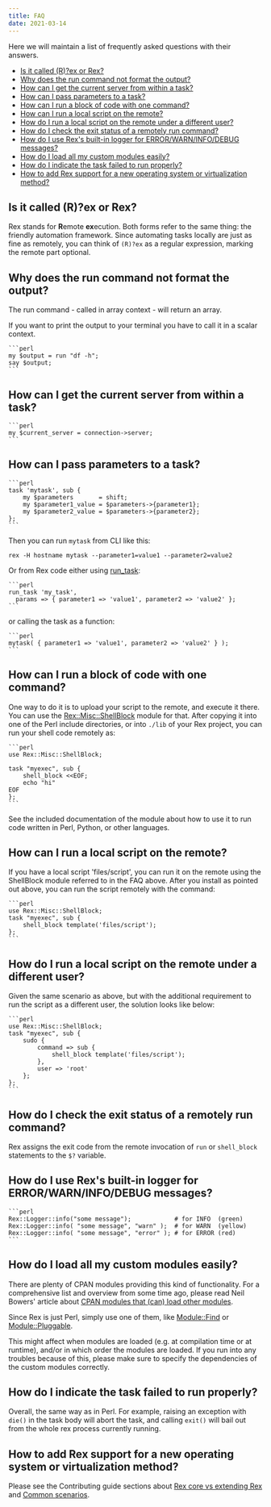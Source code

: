 ```yaml
---
title: FAQ
date: 2021-03-14
---
```


Here we will maintain a list of frequently asked questions with their answers.

* [Is it called (R)?ex or Rex?](#isitcalledrexorrex)
* [Why does the run command not format the output?](#whydoestheruncommandnotformattheoutput)
* [How can I get the current server from within a task?](#howcanigetthecurrentserverfromwithinatask)
* [How can I pass parameters to a task?](#howcanipassparameterstoatask)
* [How can I run a block of code with one command?](#howcanirunablockofcodewithonecommand)
* [How can I run a local script on the remote?](#howcanirunalocalscriptontheremote)
* [How do I run a local script on the remote under a different user?](#howdoirunalocalscriptontheremoteunderadifferentuser)
* [How do I check the exit status of a remotely run command?](#howdoichecktheexitstatusofaremotelyruncommand)
* [How do I use Rex's built-in logger for ERROR/WARN/INFO/DEBUG messages?](#howdoiuserexsbuilt-inloggerforerrorwarninfodebugmessages)
* [How do I load all my custom modules easily?](#howdoiloadallmycustommoduleseasily)
* [How do I indicate the task failed to run properly?](#howdoiindicatethetaskfailedtorunproperly)
* [How to add Rex support for a new operating system or virtualization method?](#howtoaddrexsupportforanewoperatingsystemorvirtualizationmethod)

## Is it called (R)?ex or Rex?

Rex stands for **R**emote **ex**ecution. Both forms refer to the same thing: the friendly automation framework. Since automating tasks locally are just as fine as remotely, you can think of `(R)?ex` as a regular expression, marking the remote part optional.

## Why does the run command not format the output?

The run command - called in array context - will return an array.

If you want to print the output to your terminal you have to call it in a scalar context.

    ```perl
    my $output = run "df -h";
    say $output;
    ```

## How can I get the current server from within a task?

    ```perl
    my $current_server = connection->server;
    ```

## How can I pass parameters to a task?

    ```perl
    task 'mytask', sub {
        my $parameters       = shift;
        my $parameter1_value = $parameters->{parameter1};
        my $parameter2_value = $parameters->{parameter2};
    };
    ```

Then you can run `mytask` from CLI like this:

    rex -H hostname mytask --parameter1=value1 --parameter2=value2

Or from Rex code either using [run_task](https://metacpan.org/pod/Rex::Commands#run_task):

    ```perl
    run_task 'my_task',
      params => { parameter1 => 'value1', parameter2 => 'value2' };
    ```

or calling the task as a function:

    ```perl
    mytask( { parameter1 => 'value1', parameter2 => 'value2' } );
    ```

## How can I run a block of code with one command?

One way to do it is to upload your script to the remote, and execute it there. You can use the [Rex::Misc::ShellBlock](https://github.com/RexOps/rex-recipes/tree/1.4/Rex/Misc/ShellBlock) module for that. After copying it into one of the Perl include directories, or into `./lib` of your Rex project, you can run your shell code remotely as:

    ```perl
    use Rex::Misc::ShellBlock;
    
    task "myexec", sub {
        shell_block <<EOF;
        echo "hi"
    EOF
    };
    ```

See the included documentation of the module about how to use it to run code written in Perl, Python, or other languages.

## How can I run a local script on the remote?

If you have a local script 'files/script', you can run it on the remote using the ShellBlock module referred to in the FAQ above. After you install as pointed out above, you can run the script remotely with the command:

    ```perl
    use Rex::Misc::ShellBlock;
    task "myexec", sub {
        shell_block template('files/script');
    };
    ```

## How do I run a local script on the remote under a different user?

Given the same scenario as above, but with the additional requirement to run the script as a different user, the solution looks like below:

    ```perl
    use Rex::Misc::ShellBlock;
    task "myexec", sub {
        sudo {
            command => sub {
                shell_block template('files/script');
            },
            user => 'root'
        };
    };
    ```

## How do I check the exit status of a remotely run command?

Rex assigns the exit code from the remote invocation of `run` or `shell_block` statements to the `$?` variable.

## How do I use Rex's built-in logger for ERROR/WARN/INFO/DEBUG messages?

    ```perl
    Rex::Logger::info("some message");            # for INFO  (green)
    Rex::Logger::info( "some message", "warn" );  # for WARN  (yellow)
    Rex::Logger::info( "some message", "error" ); # for ERROR (red)
    ```

## How do I load all my custom modules easily?

There are plenty of CPAN modules providing this kind of functionality. For a comprehensive list and overview from some time ago, please read Neil Bowers' article about [CPAN modules that (can) load other modules](http://neilb.org/reviews/module-loading.html).

Since Rex is just Perl, simply use one of them, like [Module::Find](https://metacpan.org/pod/Module::Find) or [Module::Pluggable](https://metacpan.org/pod/Module::Pluggable).

This might affect when modules are loaded (e.g. at compilation time or at runtime), and/or in which order the modules are loaded. If you run into any troubles because of this, please make sure to specify the dependencies of the custom modules correctly.

## How do I indicate the task failed to run properly?

Overall, the same way as in Perl. For example, raising an exception with `die()` in the task body will abort the task, and calling `exit()` will bail out from the whole rex process currently running.

## How to add Rex support for a new operating system or virtualization method?

Please see the Contributing guide sections about [Rex core vs extending Rex](https://github.com/RexOps/Rex/blob/master/CONTRIBUTING.md#rex-core-vs-extending-rex) and [Common scenarios](https://github.com/RexOps/Rex/blob/master/CONTRIBUTING.md#common-scenarios).
